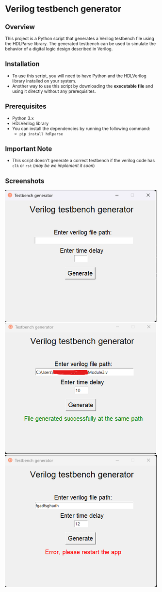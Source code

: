 # Verilog testbench generator
## Overview
This project is a Python script that generates a Verilog testbench file using the HDLParse library. The generated testbench can be used to simulate the behavior of a digital logic design described in Verilog.

## Installation
- To use this script, you will need to have Python and the HDLVerilog library installed on your system.
- Another way to use this script by downloading the **executable file** and using it directly without any prerequisites.

## Prerequisites
- Python 3.x
- HDLVerilog library
- You can install the dependencies by running the following command:
  - `pip install hdlparse`


## Important Note
 - This script doesn't generate a correct testbench if the verilog code has `clk` or `rst` (_may be we implement it soon_)

## Screenshots
![](https://github.com/Kerolos-Noshy/verilog_testbench_generator/blob/main/Screenshots/1.png)
![](https://github.com/Kerolos-Noshy/verilog_testbench_generator/blob/main/Screenshots/2.png)
![](https://github.com/Kerolos-Noshy/verilog_testbench_generator/blob/main/Screenshots/3.png)
